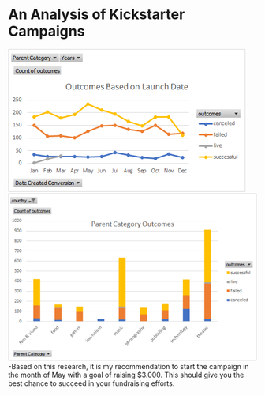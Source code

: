 # An Analysis of Kickstarter Campaigns
![Outcomes Based on Launch Date](https://github.com/RyanJeffery21/kickstarter-analysis/blob/ff7ff3dabc23c936ea7d8519a0ad2616a3c46b55/Outcomes%20Based%20on%20Launch%20Date.png)
![Parent Category Outcomes](https://github.com/RyanJeffery21/kickstarter-analysis/blob/fcc013fa24b4e64a4a36a4649077d6d5c34241a1/Parent%20Category%20Outcomes%20chart.png)
-Based on this research, it is my recommendation to start the campaign in the month of May with a goal of raising $3.000.  This should give you the best chance to succeed in your fundraising efforts.
